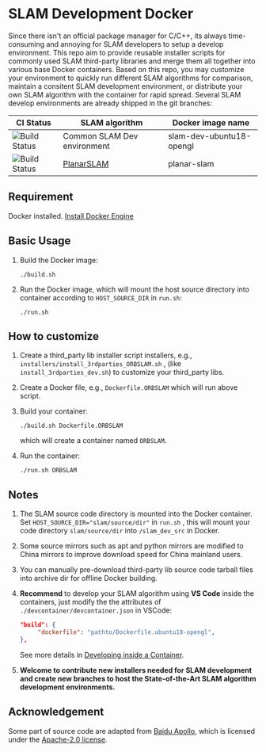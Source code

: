 # SLAM Development Docker
Since there isn't an official package manager for C/C++, its always time-consuming and annoying for SLAM developers to setup a develop environment. This repo aim to provide reusable installer scripts for commonly used SLAM third-party libraries and merge them all together into various base Docker containers. Based on this repo, you may customize your environment to quickly run different SLAM algorithms for comparison, maintain a consitent SLAM development environment, or distribute your own SLAM algorithm with the container for rapid spread. Several SLAM develop environments are already shipped in the git branches:

| CI Status                                                    | SLAM algorithm                                        | Docker image name        |
| ------------------------------------------------------------ | ----------------------------------------------------- | ------------------------ |
| ![Build Status](https://github.com/sqn175/slam_dev_docker/actions/workflows/docker-image.yml/badge.svg) | Common SLAM Dev environment                           | slam-dev-ubuntu18-opengl |
| ![Build Status](https://github.com/sqn175/slam_dev_docker/actions/workflows/docker-image-planar-slam.yml/badge.svg) | [PlanarSLAM](https://github.com/yanyan-li/PlanarSLAM) | planar-slam              |



## Requirement

Docker installed. [Install Docker Engine](https://docs.docker.com/engine/install/)

## Basic Usage

1. Build the Docker image:

   ```
   ./build.sh
   ```

2. Run the Docker image, which will mount the host source directory into container according to  `HOST_SOURCE_DIR` in `run.sh`:

   ```
   ./run.sh
   ```

## How to customize

1. Create a third_party lib installer script installers, e.g., `installers/install_3rdparties_ORBSLAM.sh` , (like `install_3rdparties_dev.sh`) to customize your third_party libs.

2. Create a Docker file, e.g., `Dockerfile.ORBSLAM` which will run above script.

3. Build your container:

   ```
   ./build.sh Dockerfile.ORBSLAM
   ```

   which will create a container named `ORBSLAM`.

4. Run the container:

   ```
   ./run.sh ORBSLAM
   ```

## Notes

1. The SLAM source code directory is mounted into the Docker container. Set `HOST_SOURCE_DIR="slam/source/dir"`  in `run.sh` , this will mount your code directory `slam/source/dir` into `/slam_dev_src` in Docker.

2. Some source mirrors such as apt and python mirrors are modified to China mirrors to improve download speed for China mainland users.

3. You can manually pre-download third-party lib source code tarball files into archive dir for offline Docker building.

4. **Recommend** to develop your SLAM algorithm using **VS Code** inside the containers, just modify the the attributes of `./devcontainer/devcontainer.json`  in VSCode:

   ```json
   "build": {
        "dockerfile": "pathto/Dockerfile.ubuntu18-opengl",
   },
   ```

   See more details in [Developing inside a Container](https://code.visualstudio.com/docs/remote/containers).

5. **Welcome to contribute new installers needed for SLAM development and create new branches to host the State-of-the-Art SLAM algorithm development environments.**

## Acknowledgement
Some part of source code are adapted from [Baidu Apollo](https://github.com/ApolloAuto/apollo), which is licensed under the [Apache-2.0 license](https://github.com/ApolloAuto/apollo/blob/master/LICENSE).




